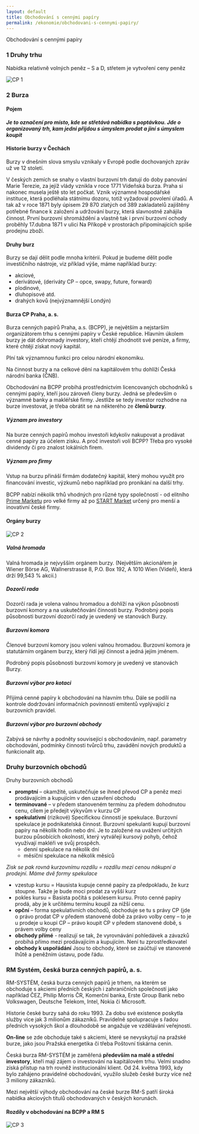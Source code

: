 ```yaml
---
layout: default
title: Obchodování s cennými papíry
permalink: /ekonomie/obchodovani-s-cennymi-papiry/
---
```


Obchodování s cennými papíry

### 1 Druhy trhu

Nabídka relativně volných peněz – S a D, střetem je vytvoření ceny peněz

![CP 1](/assets/cp-1.png)

### 2 Burza

#### Pojem

***Je to označení pro místo, kde se střetává nabídka s poptávkou. Jde o organizovaný trh, kam jedni přijdou s úmyslem prodat a jiní s úmyslem koupit***

#### Historie burzy v Čechách

Burzy v dnešním slova smyslu vznikaly v Evropě podle dochovaných zpráv už ve 12 století.

V českých zemích se snahy o vlastní burzovní trh datují do doby panování Marie Terezie, za jejíž vlády vznikla v roce 1771 Vídeňská burza. Praha si nakonec musela ještě sto let počkat. Vznik významné hospodářské instituce, která podléhala státnímu dozoru, totiž vyžadoval povolení úřadů. A tak až v roce 1871 byly úpisem 29 870 zlatých od 389 zakladatelů zajištěny potřebné ﬁnance k založení a udržování burzy, která slavnostně zahájila činnost. První burzovní shromáždění a vlastně tak i první burzovní ochody proběhly 17.dubna 1871 v ulici Na Příkopě v prostorách připomínajících spíše prodejnu zboží.

#### Druhy burz

Burzy se dají dělit podle mnoha kritérií. Pokud je budeme dělit podle investičního nástroje, viz příklad výše, máme například burzy:

- akciové,
- derivátové, (deriváty CP – opce, swapy, future, forward)
- plodinové,
- dluhopisové atd.
- drahých kovů (nejvýznamnější Londýn)

#### Burza CP Praha, a. s.

Burza cenných papírů Praha, a.s. (BCPP), je největším a nejstarším organizátorem trhu s cennými papíry v České republice. Hlavním úkolem burzy je dát dohromady investory, kteří chtějí zhodnotit své peníze, a firmy, které chtějí získat nový kapitál.

Plní tak významnou funkci pro celou národní ekonomiku.

Na činnost burzy a na celkové dění na kapitálovém trhu dohlíží Česká národní banka (ČNB).

Obchodování na BCPP probíhá prostřednictvím licencovaných obchodníků s cennými papíry, kteří jsou zároveň členy burzy. Jedná se především o významné banky a makléřské firmy. Jestliže se tedy investor rozhodne na burze investovat, je třeba obrátit se na některého ze **členů burzy**.

##### Význam pro investory

Na burze cenných papírů mohou investoři kdykoliv nakupovat a prodávat cenné papíry za účelem zisku. A proč investoři volí BCPP? Třeba pro vysoké dividendy či pro znalost lokálních firem.

##### Význam pro firmy

Vstup na burzu přináší firmám dodatečný kapitál, který mohou využít pro ﬁnancování investic, výzkumů nebo například pro pronikání na další trhy.

BCPP nabízí několik trhů vhodných pro různé typy společností - od elitního [Prime Marketu](https://www.pse.cz/obchodovani/trhy/prime-market) pro velké firmy až po [START Market](https://www.pxstart.cz/) určený pro menší a inovativní české firmy.

#### Orgány burzy

![CP 2](/assets/cp-2.png)

##### Valná hromada

Valná hromada je nejvyšším orgánem burzy. (Největším akcionářem je Wiener Börse AG, Wallnerstrasse 8, P.O. Box 192, A 1010 Wien (Vídeň), která drží 99,543 % akcií.)

##### Dozorčí rada

Dozorčí rada je volena valnou hromadou a dohlíží na výkon působnosti burzovní komory a na uskutečňování činnosti burzy. Podrobný popis působnosti burzovní dozorčí rady je uvedený ve stanovách Burzy.

##### Burzovní komora

Členové burzovní komory jsou voleni valnou hromadou. Burzovní komora je statutárním orgánem burzy, který řídí její činnost a jedná jejím jménem. 

Podrobný popis působnosti burzovní komory je uvedený ve stanovách Burzy.

##### Burzovní výbor pro kotaci

Přijímá cenné papíry k obchodování na hlavním trhu. Dále se podílí na kontrole dodržování informačních povinností emitentů vyplývající z burzovních pravidel.

##### Burzovní výbor pro burzovní obchody

Zabývá se návrhy a podněty související s obchodováním, např. parametry obchodování, podmínky činnosti tvůrců trhu, zavádění nových produktů a funkcionalit atp.

### Druhy burzovních obchodů

Druhy burzovních obchodů

- **promptní** – okamžité, uskutečňuje se ihned převod CP a peněz mezi prodávajícím a kupujícím v den uzavření obchodu
- **terminované** – v předem stanoveném termínu za předem dohodnutou cenu, cílem je předejít výkyvům v kurzu CP
- **spekulativní** (rizikové) Speciﬁckou činností je spekulace. Burzovní spekulace je podnikatelská činnost. Burzovní spekulanti kupují burzovní papíry na několik hodin nebo dní. Je to založené na uvážení určitých burzou působících okolností, který vytvářejí kursový pohyb, čehož využívají makléři ve svůj prospěch.
    - denní spekulace na několik dní
    - měsíční spekulace na několik měsíců

*Zisk se pak rovná kurzovnímu rozdílu = rozdílu mezi cenou nákupní a prodejní. Máme dvě formy spekulace*

- vzestup kursu = Hausista kupuje cenné papíry za předpokladu, že kurz stoupne. Takže je bude moci prodat za vyšší kurz
- pokles kursu = Basista počítá s poklesem kursu. Proto cenné papíry prodá, aby je k určitému termínu koupil za nižší cenu.
- **opční** – forma spekulativních obchodů, obchoduje se tu s právy CP (jde o právo prodat CP v předem stanovené době za právo volby ceny – to je u prodeje u koupi CP – právo koupit CP v předem stanovené době, s právem volby ceny
- **obchody přímé** - realizují se tak, že vyrovnávání pohledávek a závazků probíhá přímo mezi prodávajícím a kupujícím. Není tu zprostředkovatel
- **obchody k uspořádání** Jsou to obchody, které se zaúčtují ve stanovené lhůtě a peněžním ústavu, pode řádu.

### RM Systém, česká burza cenných papírů, a. s.

RM-SYSTÉM, česká burza cenných papírů je trhem, na kterém se obchoduje s akciemi předních českých i zahraničních společností jako například ČEZ, Philip Morris ČR, Komerční banka, Erste Group Bank nebo Volkswagen, Deutsche Telekom, Intel, Nokia či Microsoft.

Historie české burzy sahá do roku 1993. Za dobu své existence poskytla služby více jak 3 milionům zákazníků. Pravidelně spolupracuje s řadou předních vysokých škol a dlouhodobě se angažuje ve vzdělávání veřejnosti.

**On-line** se zde obchoduje také s akciemi, které se nevyskytují na pražské burze, jako jsou Pražská energetika či třeba Poštovní tiskárna cenin.

Česká burza RM-SYSTÉM je zaměřená **především na malé a střední investory**, kteří mají zájem o investování na kapitálovém trhu. Velmi snadno získá přístup na trh rovněž institucionální klient. Od 24. května 1993, kdy bylo zahájeno pravidelné obchodování, využilo služeb české burzy více než 3 miliony zákazníků.

Mezi největší výhody obchodování na české burze RM-S patří široká nabídka akciových titulů obchodovaných v českých korunách.

#### Rozdíly v obchodování na BCPP a RM S

![CP 3](/assets/cp-3.png)
